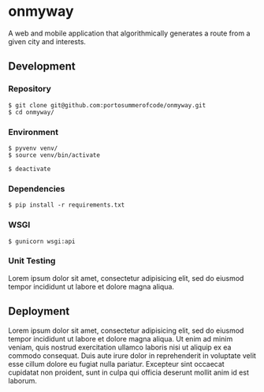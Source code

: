 # onmyway

A web and mobile application that algorithmically generates a route from a given city and interests.

## Development

### Repository

```shell
$ git clone git@github.com:portosummerofcode/onmyway.git
$ cd onmyway/
```

### Environment

```shell
$ pyvenv venv/
$ source venv/bin/activate
```

```shell
$ deactivate
```

### Dependencies

```shell
$ pip install -r requirements.txt
```

### WSGI

```shell
$ gunicorn wsgi:api
```

### Unit Testing

Lorem ipsum dolor sit amet, consectetur adipisicing elit, sed do eiusmod tempor incididunt ut labore et dolore magna aliqua.

## Deployment

Lorem ipsum dolor sit amet, consectetur adipisicing elit, sed do eiusmod tempor incididunt ut labore et dolore magna aliqua. Ut enim ad minim veniam, quis nostrud exercitation ullamco laboris nisi ut aliquip ex ea commodo consequat. Duis aute irure dolor in reprehenderit in voluptate velit esse cillum dolore eu fugiat nulla pariatur. Excepteur sint occaecat cupidatat non proident, sunt in culpa qui officia deserunt mollit anim id est laborum.
